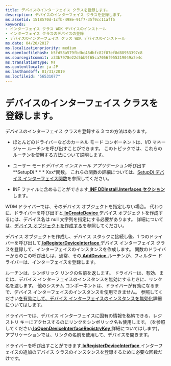 ```yaml
---
title: デバイスのインターフェイス クラスを登録します。
description: デバイスのインターフェイス クラスを登録します。
ms.assetid: 1518570d-1cfb-498e-91f7-35f9cc11aff5
keywords:
- インターフェイス クラス WDK デバイスのインストール
- インターフェイス クラスのデバイスの登録
- デバイスのインターフェイス クラス WDK デバイスのインストール
ms.date: 04/20/2017
ms.localizationpriority: medium
ms.openlocfilehash: b5fd58a579fbdbc46dbfc82f87ef8d88953397c8
ms.sourcegitcommit: a33b7978e22d5bb9f65ca7056f955319049a2e4c
ms.translationtype: MT
ms.contentlocale: ja-JP
ms.lasthandoff: 01/31/2019
ms.locfileid: "56531077"
---
```

# <a name="registering-a-device-interface-class"></a>デバイスのインターフェイス クラスを登録します。





デバイスのインターフェイス クラスを登録する 3 つの方法はあります。

-   ほとんどのドライバーなどのカーネル モード コンポーネントは、I/O マネージャー ルーチンを呼び出すことができます。 このトピックでは、これらのルーチンを使用する方法について説明します。

-   ユーザー モード*デバイス インストール アプリケーション*呼び出す **SetupDi * * * Xxx*関数。 これらの関数の詳細については、[SetupDi デバイス インターフェイス関数](using-device-installation-functions.md#ddk-setupdi-device-interface-functions-dg)を参照してください。

-   INF ファイルに含めることができます[ **INF DDInstall.Interfaces セクション**](inf-ddinstall-interfaces-section.md)します。

WDM ドライバーでは、そのデバイス オブジェクトを指定しない場合。 代わりに、ドライバーを呼び出すと[ **IoCreateDevice** ](https://msdn.microsoft.com/library/windows/hardware/ff548397)デバイス オブジェクトを作成するには、デバイス名は null 文字列を指定にする必要があります。 詳細については、[デバイス オブジェクトを作成する](https://msdn.microsoft.com/library/windows/hardware/ff542862)を参照してください。

デバイス オブジェクトを作成し、デバイス スタックに接続し後、1 つのドライバーを呼び出して[ **IoRegisterDeviceInterface** ](https://msdn.microsoft.com/library/windows/hardware/ff549506)デバイス インターフェイス クラスを登録して、インターフェイスのインスタンスを作成します。 関数のドライバーからのこの呼び出しは、通常、その[ **AddDevice** ](https://msdn.microsoft.com/library/windows/hardware/ff540521)ルーチンが、フィルター ドライバーは、インターフェイスを登録します。

ルーチンは、シンボリック リンクの名前を返します。 ドライバーは、有効、または、デバイス インターフェイスのインスタンスを無効にするときに、リンク名を渡します。 他のシステム コンポーネントは、ドライバーが有効になるまで、デバイス インターフェイスのインスタンスを使用できません。 参照してください[を有効にして、デバイス インターフェイスのインスタンスを無効化](enabling-and-disabling-a-device-interface-instance.md)詳細についてはします。

ドライバーでは、デバイス インターフェイスに固有の情報を格納できる、レジストリ キーにアクセスするのにリンクをシンボリック名も使用します。 (を参照してください[ **IoOpenDeviceInterfaceRegistryKey** ](https://msdn.microsoft.com/library/windows/hardware/ff549433)詳細についてはします)。アプリケーションでは、リンクの名前を使用して、デバイスを開きます。

ドライバーを呼び出すことができます[ **IoRegisterDeviceInterface** ](https://msdn.microsoft.com/library/windows/hardware/ff549506)インターフェイスの追加のデバイス クラスのインスタンスを登録するために必要な回数だけです。

 

 





